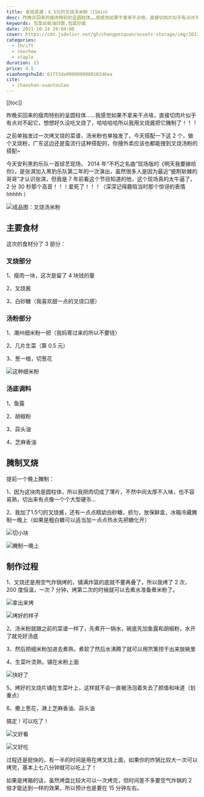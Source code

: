 ```yaml
---
title: 省钱菜谱：4.5元的叉烧汤米粉（15min）
desc: 昨晚买回来的瘦肉特别的呈圆柱体……我感觉如果不拿来干点啥，直接切肉片似乎有点对不起它，想想好久没吃叉烧了，哈哈哈哈所以我用叉烧酱把它腌制了！！！
keywords: 包菜丝蚝油炒面,包菜炒面
date: 2021-10-24 19:04:00
cover: https://cdn.jsdelivr.net/gh/chengpeiquan/assets-storage/img/2022/02/20220203230110.jpg
categories:
  - thrift
  - teochew
  - staple
duration: 15
price: 4.5
xiaohongshuId: 61753da9000000000102d6ea
cite:
  - chaoshan-suantoulao
---
```


[[toc]]

昨晚买回来的瘦肉特别的呈圆柱体……我感觉如果不拿来干点啥，直接切肉片似乎有点对不起它，想想好久没吃叉烧了，哈哈哈哈所以我用叉烧酱把它腌制了！！！

之前单独发过一次烤叉烧的菜谱，汤米粉也单独发了，今天搭配一下这 2 个，做个叉烧粉，广东这边还是蛮流行这种搭配的，你搜外卖应该也都能搜到叉烧汤粉的搭配~

今天安利黑豹乐队一首综艺现场， 2014 年“不朽之名曲”现场版的《明天我要嫁给你》，是张淇加入黑豹乐队第二年的一次演出，虽然很多人是因为最近“披荆斩棘的哥哥”才认识张淇，但我是 7 年前看这个节目知道的他，这个现场真的太牛逼了， 2 分 30 秒那个高音！！！爱死了！！！（深深记得鹿晗当时那个惊讶的表情 hhhhh ）

![成品图：叉烧汤米粉](https://cdn.jsdelivr.net/gh/chengpeiquan/assets-storage/img/2022/02/20220203230343.jpg)

## 主要食材

这次的食材分了 3 部分：

### 叉烧部分

1、瘦肉一块，这次是留了 4 块钱的量

2、叉烧酱

3、白砂糖（我喜欢甜一点的叉烧口感）

### 汤粉部分

1、潮州细米粉一把（我妈寄过来的所以不要钱）

2、几片生菜（算 0.5 元）

3、葱一根，切葱花

![这种细米粉](https://cdn.jsdelivr.net/gh/chengpeiquan/assets-storage/img/2022/02/20220203230919.jpg)

### 汤底调料

1、鱼露

2、胡椒粉

3、蒜头油

4、芝麻香油

## 腌制叉烧

提前一个晚上腌制：

1、因为这块肉是圆柱体，所以我把肉切成了薄片，不然中间太厚不入味，也不容易熟，切出来有点像一个个大型硬币…

2、我加了1.5勺的叉烧酱，还有一点点精幼白砂糖，抓匀，放保鲜盒，冰箱冷藏腌制一晚上（如果是粗白糖可以适当加一点点热水先把糖化开）

![切小块](https://cdn.jsdelivr.net/gh/chengpeiquan/assets-storage/img/2022/02/20220203230346.jpg)

![腌制一晚上](https://cdn.jsdelivr.net/gh/chengpeiquan/assets-storage/img/2022/02/20220203230347.jpg)

## 制作过程

1、叉烧还是用空气炸锅烤的，铺满炸篮的底就不要再叠了，所以我烤了 2 次， 200 度恒温，一次 7 分钟，烤第二次的时候就可以去煮水准备煮米粉了。

![拿出来烤](https://cdn.jsdelivr.net/gh/chengpeiquan/assets-storage/img/2022/02/20220203230348.jpg)

![烤好的样子](https://cdn.jsdelivr.net/gh/chengpeiquan/assets-storage/img/2022/02/20220203230349.jpg)

2、汤米粉就跟之前的菜谱一样了，先煮开一锅水，碗底先加鱼露和胡椒粉，水开了就兑好汤底

3、然后把细米粉加进去煮熟，煮软了然后水沸腾了就可以用笊篱捞干出来放碗里

4、生菜叶烫熟，铺在米粉上面

![快好了](https://cdn.jsdelivr.net/gh/chengpeiquan/assets-storage/img/2022/02/20220203230350.jpg)

5、烤好的叉烧片铺在生菜叶上，这样就不会一直被汤泡着失去了颜值和味道（划重点）

6、撒上葱花，淋上芝麻香油、蒜头油

搞定！可以吃了！

![又好看](https://cdn.jsdelivr.net/gh/chengpeiquan/assets-storage/img/2022/02/20220203230345.jpg)

![又好吃](https://cdn.jsdelivr.net/gh/chengpeiquan/assets-storage/img/2022/02/20220203230344.jpg)

过程还是挺快的，有一半的时间是用在烤叉烧上面，如果你的炸锅比较大一次可以烤完，基本上七八分钟就可以吃上了！

如果是烤箱的话，虽然烤盘比较大可以一次烤完，但时间差不多要空气炸锅的 2 倍才能达到一样的效果，所以预计也是要在 15 分钟左右。
